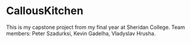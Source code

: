 # CallousKitchen
This is my capstone project from my final year at Sheridan College. Team members: Peter Szadurksi, Kevin Gadelha, Vladyslav Hrusha.
